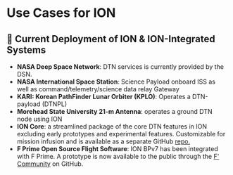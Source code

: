 # Use Cases for ION

## 🚀 Current Deployment of ION & ION-Integrated Systems

- **NASA Deep Space Network**: DTN services is currently provided by the DSN.
- **NASA International Space Station**: Science Payload onboard ISS as well as command/telemetry/science data relay Gateway
- **KARI: Korean PathFinder Lunar Orbiter (KPLO)**: Operates a DTN-payload (DTNPL)
- **Morehead State University 21-m Antenna**: operates a ground DTN node using ION
- **ION Core**: a streamlined package of the core DTN features in ION excluding early prototypes and experimental features. Customizable for mission infusion and is available as a separate GitHub [repo.](https://github.com/nasa-jpl/ion-core)
- **F Prime Open Source Flight Software**: ION BPv7 has been integrated with F Prime. A prototype is now available to the public through the [F' Community](https://github.com/fprime-community/fprime-dtn) on GitHub.